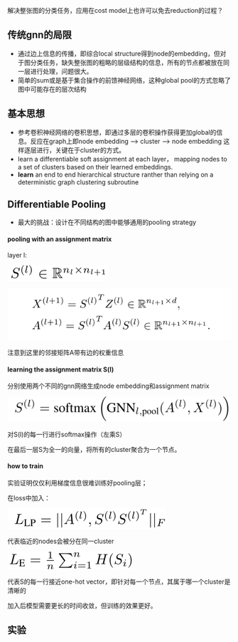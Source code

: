 解决整张图的分类任务，应用在cost model上也许可以免去reduction的过程？

## 传统gnn的局限

- 通过边上信息的传播，即综合local structure得到node的embedding，但对于图分类任务，缺失整张图的粗略的层级结构的信息，所有的节点都被放在同一层进行处理，问题很大。
- 简单的sum或是基于集合操作的前馈神经网络，这种global pool的方式忽略了图中可能存在的层次结构

## 基本思想

- 参考卷积神经网络的卷积思想，即通过多层的卷积操作获得更加global的信息。反应在graph上即node embedding —> cluster —> node embedding 这样逐层进行，关键在于cluster的方式。
- learn a differentiable soft assignment at each layer， mapping nodes to a set of clusters based on their learned embeddings.
- **learn** an end to end hierarchical structure ranther than relying on a deterministic graph clustering subroutine

## Differentiable Pooling

- 最大的挑战：设计在不同结构的图中能够通用的pooling strategy

#### pooling with an assignment matrix

layer l:

![截图](4d440a9d49ad108a02e8113d6e6578ba.png)

![截图](2c3e3997c6272cf002d04168e74ff56c.png)

注意到这里的邻接矩阵A带有边的权重信息

#### learning the assignment matrix S(l)

分别使用两个不同的gnn网络生成node embedding和assignment matrix

![截图](8cea07e98f169ce215f2fedb19d5bd35.png)

对S(l)的每一行进行softmax操作（左乘S）

在最后一层S为全一的向量，将所有的cluster聚合为一个节点。

#### how to train

实验证明仅仅利用梯度信息很难训练好pooling层；

在loss中加入：

![截图](fdaaa010be330382dbae4d26f7a64197.png)

代表临近的nodes会被分在同一cluster

![截图](bf1c8af07ae2bba368b9abe670df418b.png)

代表S的每一行接近one-hot vector，即针对每一个节点，其属于哪一个cluster是清晰的

加入后模型需要更长的时间收敛，但训练的效果更好。

## 实验